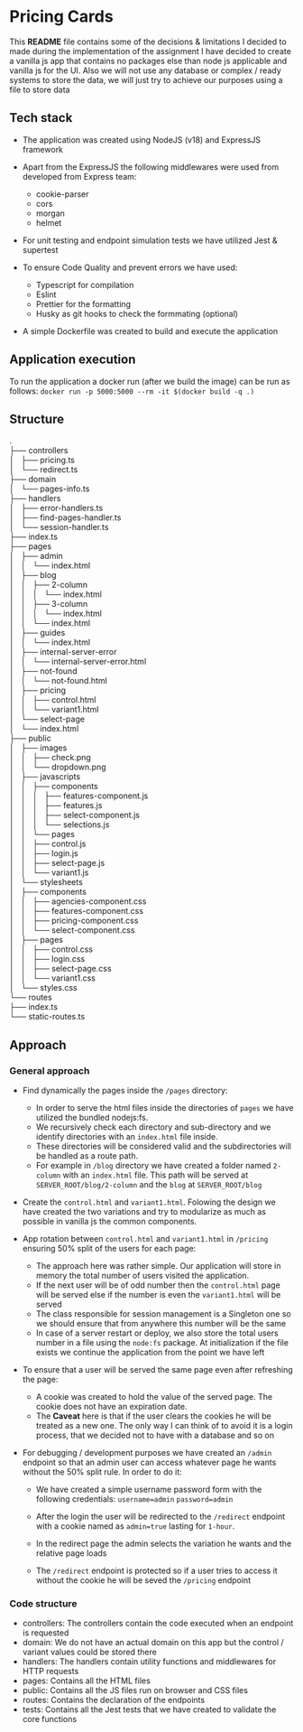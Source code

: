 # Pricing Cards

This **README** file contains some of the decisions & limitations I decided to made during the implementation of the assignment
I have decided to create a vanilla js app that contains no packages else than node js applicable and vanilla js for the UI.
Also we will not use any database or complex / ready systems to store the data, we will just try to achieve our purposes using a file to store data

## Tech stack

-   The application was created using NodeJS (v18) and ExpressJS framework

-   Apart from the ExpressJS the following middlewares were used from developed from Express team:

    -   cookie-parser
    -   cors
    -   morgan
    -   helmet

-   For unit testing and endpoint simulation tests we have utilized Jest & supertest

-   To ensure Code Quality and prevent errors we have used:

    -   Typescript for compilation
    -   Eslint
    -   Prettier for the formatting
    -   Husky as git hooks to check the formmating (optional)

-   A simple Dockerfile was created to build and execute the application

## Application execution

To run the application a docker run (after we build the image) can be run as follows:
`docker run -p 5000:5000 --rm -it $(docker build -q .)`

## Structure

.<br />
├── controllers<br />
│   ├── pricing.ts<br />
│   └── redirect.ts<br />
├── domain<br />
│   └── pages-info.ts<br />
├── handlers<br />
│   ├── error-handlers.ts<br />
│   ├── find-pages-handler.ts<br />
│   └── session-handler.ts<br />
├── index.ts<br />
├── pages<br />
│   ├── admin<br />
│   │   └── index.html<br />
│   ├── blog<br />
│   │   ├── 2-column<br />
│   │   │   └── index.html<br />
│   │   ├── 3-column<br />
│   │   │   └── index.html<br />
│   │   └── index.html<br />
│   ├── guides<br />
│   │   └── index.html<br />
│   ├── internal-server-error<br />
│   │   └── internal-server-error.html<br />
│   ├── not-found<br />
│   │   └── not-found.html<br />
│   ├── pricing<br />
│   │   ├── control.html<br />
│   │   └── variant1.html<br />
│   └── select-page<br />
│   └── index.html<br />
├── public<br />
│   ├── images<br />
│   │   ├── check.png<br />
│   │   └── dropdown.png<br />
│   ├── javascripts<br />
│   │   ├── components<br />
│   │   │   ├── features-component.js<br />
│   │   │   ├── features.js<br />
│   │   │   ├── select-component.js<br />
│   │   │   └── selections.js<br />
│   │   └── pages<br />
│   │   ├── control.js<br />
│   │   ├── login.js<br />
│   │   ├── select-page.js<br />
│   │   └── variant1.js<br />
│   └── stylesheets<br />
│   ├── components<br />
│   │   ├── agencies-component.css<br />
│   │   ├── features-component.css<br />
│   │   ├── pricing-component.css<br />
│   │   └── select-component.css<br />
│   ├── pages<br />
│   │   ├── control.css<br />
│   │   ├── login.css<br />
│   │   ├── select-page.css<br />
│   │   └── variant1.css<br />
│   └── styles.css<br />
└── routes<br />
├── index.ts<br />
└── static-routes.ts<br />

## Approach

### General approach

-   Find dynamically the pages inside the `/pages` directory:

    -   In order to serve the html files inside the directories of `pages` we have utilized the bundled nodejs:fs.
    -   We recursively check each directory and sub-directory and we identify directories with an `index.html` file inside.
    -   These directories will be considered valid and the subdirectories will be handled as a route path.
    -   For example in `/blog` directory we have created a folder named `2-column` with an `index.html` file. This path will be served at `SERVER_ROOT/blog/2-column` and the `blog` at `SERVER_ROOT/blog`

-   Create the `control.html` and `variant1.html`. Folowing the design we have created the two variations and try to modularize as much as possible in vanilla js the common components.

-   App rotation between `control.html` and `variant1.html` in `/pricing` ensuring 50% split of the users for each page:

    -   The approach here was rather simple. Our application will store in memory the total number of users visited the application.
    -   If the next user will be of odd number then the `control.html` page will be served else if the number is even the `variant1.html` will be served
    -   The class responsible for session management is a Singleton one so we should ensure that from anywhere this number will be the same
    -   In case of a server restart or deploy, we also store the total users number in a file using the `node:fs` package. At initialization if the file exists we continue the application from the point we have left

-   To ensure that a user will be served the same page even after refreshing the page:

    -   A cookie was created to hold the value of the served page. The cookie does not have an expiration date.
    -   The **Caveat** here is that if the user clears the cookies he will be treated as a new one. The only way I can think of to avoid it is a login process, that we decided not to have with a database and so on

-   For debugging / development purposes we have created an `/admin` endpoint so that an admin user can access whatever page he wants without the 50% split rule. In order to do it:

    -   We have created a simple username password form with the following credentials:
        `username=admin`
        `password=admin`

    -   After the login the user will be redirected to the `/redirect` endpoint with a cookie named as `admin=true` lasting for `1-hour`.

    -   In the redirect page the admin selects the variation he wants and the relative page loads

    -   The `/redirect` endpoint is protected so if a user tries to access it without the cookie he will be seved the `/pricing` endpoint

### Code structure

-   controllers: The controllers contain the code executed when an endpoint is requested
-   domain: We do not have an actual domain on this app but the control / variant values could be stored there
-   handlers: The handlers contain utility functions and middlewares for HTTP requests
-   pages: Contains all the HTML files
-   public: Contains all the JS files run on browser and CSS files
-   routes: Contains the declaration of the endpoints
-   tests: Contains all the Jest tests that we have created to validate the core functions
